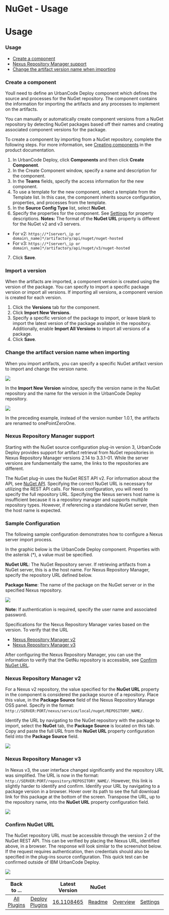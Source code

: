 
NuGet - Usage
=============

# Usage


### Usage



* [Create a component](#create-a-component)
* [Nexus Repository Manager support](#nexus-repository-manager-support)
* [Change the artifact version name when importing](#change-the-artifact-version-name-when-importing)


### Create a component



Youll need to define an UrbanCode Deploy component which defines the source and processes for the NuGet repository. The component contains the information for importing the artifacts and any processes to implement on the artifacts.

You can manually or automatically create component versions from a NuGet repository by detecting NuGet packages based off their names and creating associated component versions for the package.

To create a component by importing from a NuGet repository, complete the following steps. For more information, see [Creating components](http://www-01.ibm.com/support/knowledgecenter/SS4GSP_7.0.2/com.ibm.udeploy.doc/topics/comp_create.html "Creating components") in the product documentation.

1. In UrbanCode Deploy, click **Components** and then click **Create Component**.
2. In the Create Component window, specify a name and description for the component.
3. In the **Teams** fields, specify the access information for the new component.
4. To use a template for the new component, select a template from the Template list. In this case, the component inherits source configuration, properties, and processes from the template.
5. In the **Source Config Type** list, select **NuGet**.
6. Specify the properties for the component. See [Settings](#settings) for property descriptions. **Notes:** The format of the **NuGet URL** property is different for the NuGet v2 and v3 servers.
* For v2: `https://*[server\_ip or domain\_name]*/artifactory/api/nuget/nuget-hosted`
* For v3: `https://*[server\_ip or domain\_name]*/artifactory/api/nuget/v3/nuget-hosted`
7. Click **Save**.

### Import a version

When the artifacts are imported, a component version is created using the version of the package. You can specify to import a specific package version or import all versions. If importing all versions, a component version is created for each version.

1. Click the **Versions** tab for the component.
2. Click **Import New Versions**.
3. Specify a specific version of the package to import, or leave blank to import the latest version of the package available in the repository. Additionally, enable **Import All Versions** to import all versions of a package.
4. Click **Save**.


### Change the artifact version name when importing



When you import artifacts, you can specify a specific NuGet artifact version to import and change the version name.

[![](nuget_import.jpg)](nuget_import.jpg)

In the **Import New Version** window, specify the version name in the NuGet repository and the name for the version in the UrbanCode Deploy repository.

[![](nuget_newversion.jpg)](nuget_newversion.jpg)

In the preceding example, instead of the version number 1.0.1, the artifacts are renamed to onePointZeroOne.


### Nexus Repository Manager support



Starting with the NuGet source configuration plug-in version 3, UrbanCode Deploy provides support for artifact retrieval from NuGet repositories in Nexus Repository Manager versions 2.14 to 3.3.1-01. While the server versions are fundamentally the same, the links to the repositories are different.

The NuGet plug-in uses the NuGet REST API v2. For information about the API, see [NuGet API](https://docs.microsoft.com/en-us/nuget/api/overview). Specifying the correct NuGet URL is necessary for utilizing the REST API calls. For Nexus configuration, you will need to specify the full repository URL. Specifying the Nexus servers host name is insufficient because it is a repository manager and supports multiple repository types. However, if referencing a standalone NuGet server, then the host name is expected.

### Sample Configuration

The following sample configuration demonstrates how to configure a Nexus server import process.

In the graphic below is the UrbanCode Deploy component. Properties with the asterisk (\*), a value must be specified.

**NuGet URL**: The NuGet Repository server. If retrieving artifacts from a NuGet server, this is a the host name. For Nexus Repository Manager, specify the repository URL defined below.

**Package Name**: The name of the package on the NuGet server or in the specified Nexus repository.

[![](config.png)](config.png)

**Note:** If authentication is required, specify the user name and associated password.

Specifications for the Nexus Repository Manager varies based on the version. To verify that the URL

* [Nexus Repository Manager v2](#nrmv2)
* [Nexus Repository Manager v3](#nrmv3)

After configuring the Nexus Repository Manager, you can use the information to verify that the GetNu repository is accessible, see [Confirm NuGet URL](#id=confirm).

### Nexus Repository Manager v2

For a Nexus v2 repository, the value specified for the **NuGet URL** property in the component is considered the package source of a repository. Place this value, in the **Package Source** field of the Nexus Repository Manage OSS panel. Specify in the format: `http://SERVER:PORT/nexus/service/local/nuget/REPOSITORY_NAME/`.

Identify the URL by navigating to the NuGet repository with the package to import, select the **NuGet** tab, the **Package Source** is located on this tab. Copy and paste the full URL from the **NuGet URL** property configuration field into the **Package Source** field.

[![](2.png)](2.png)

### Nexus Repository Manager v3

In Nexus v3, the user interface changed significantly and the repository URL was simplified. The URL is now in the format: `http://SERVER:PORT/repository/REPOSITORY_NAME/`. However, this link is slightly harder to identify and confirm. Identify your URL by navigating to a package version in a browser. Hover over its path to see the full download link for this package at the bottom of the screen. Transpose the URL, up to the repository name, into the **NuGet URL** property configuration field.

[![](3.png)](3.png)

### Confirm NuGet URL

The NuGet repository URL must be accessible through the version 2 of the NuGet REST API. This can be verified by placing the Nexus URL, identified above, in a browser. The response will look similar to the screenshot below. If the request requires authentication, then credentials should also be specified in the plug-ins source configuration. This quick test can be confirmed outside of IBM UrbanCode Deploy.

[![](capture.png)](capture.png)


|Back to ...||Latest Version|NuGet ||||
| :---: | :---: | :---: | :---: | :---: | :---: | :---: |
|[All Plugins](../../index.md)|[Deploy Plugins](../README.md)|[16.1108465](https://raw.githubusercontent.com/UrbanCode/IBM-UCD-PLUGINS/main/files/nuget-source-config/nuget-source-config-16.1108465.zip)|[Readme](README.md)|[Overview](overview.md)|[Settings](settings.md)|[Downloads](downloads.md)|
